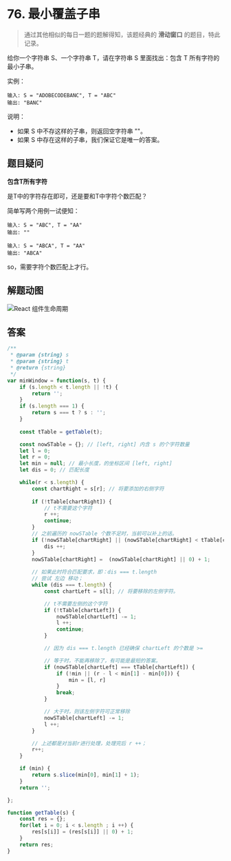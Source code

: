 # 76. 最小覆盖子串

> 通过其他相似的每日一题的题解得知，该题经典的 **滑动窗口** 的题目，特此记录。

给你一个字符串 S、一个字符串 T，请在字符串 S 里面找出：包含 T 所有字符的最小子串。

实例：

```
输入: S = "ADOBECODEBANC", T = "ABC"
输出: "BANC"
```

说明：

* 如果 S 中不存这样的子串，则返回空字符串 ""。
* 如果 S 中存在这样的子串，我们保证它是唯一的答案。

## 题目疑问

**包含T所有字符**

是T中的字符存在即可，还是要和T中字符个数匹配？

简单写两个用例一试便知：

```
输入: S = "ABC", T = "AA"
输出: ""

输入: S = "ABCA", T = "AA"
输出: "ABCA"
```

so，需要字符个数匹配上才行。

## 解题动图

![React 组件生命周期](~@img/LeetCode/76-Sliding-Window.gif)

## 答案

```js
/**
 * @param {string} s
 * @param {string} t
 * @return {string}
 */
var minWindow = function(s, t) {
    if (s.length < t.length || !t) {
        return '';
    }
    if (s.length === 1) {
        return s === t ? s : '';
    }
    
    const tTable = getTable(t);

    const nowSTable = {}; // [left, right] 内含 s 的个字符数量
    let l = 0;
    let r = 0;
    let min = null; // 最小长度，的坐标区间 [left, right]
    let dis = 0; // 匹配长度

    while(r < s.length) {
        const chartRight = s[r]; // 将要添加的右侧字符
        
        if (!tTable[chartRight]) {
            // t不需要这个字符
            r ++;
            continue;
        }
        // 之前遍历的 nowSTable 个数不足时，当前可以补上的话。
        if (!nowSTable[chartRight] || (nowSTable[chartRight] < tTable[chartRight])) {
            dis ++;
        }
        nowSTable[chartRight] =  (nowSTable[chartRight] || 0) + 1;
        
        // 如果此时符合匹配要求，即：dis === t.length
        // 尝试 左边 移动；
        while (dis === t.length) {
            const chartLeft = s[l]; // 将要移除的左侧字符。

            // t不需要左侧的这个字符
            if (!tTable[chartLeft]) {
                nowSTable[chartLeft] -= 1;
                l ++;
                continue;
            }

            // 因为 dis === t.length 已经确保 chartLeft 的个数是 >=

            // 等于时，不能再移除了，有可能是最短的答案。
            if (nowSTable[chartLeft] === tTable[chartLeft]) {
                if (!min || (r - l < min[1] - min[0])) {
                    min = [l, r]
                }
                break;
            }

            // 大于时，则该左侧字符可正常移除
            nowSTable[chartLeft] -= 1;
            l ++;
        }

        // 上述都是对当前r进行处理，处理完后 r ++；
        r++;
    }

    if (min) {
        return s.slice(min[0], min[1] + 1);
    }
    return '';

};

function getTable(s) {
    const res = {};
    for(let i = 0; i < s.length ; i ++) {
        res[s[i]] = (res[s[i]] || 0) + 1;
    }
    return res;
}
```
